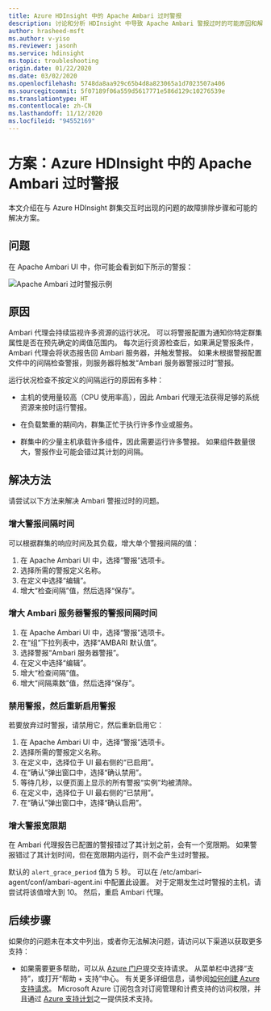 ```yaml
---
title: Azure HDInsight 中的 Apache Ambari 过时警报
description: 讨论和分析 HDInsight 中导致 Apache Ambari 警报过时的可能原因和解决方法。
author: hrasheed-msft
ms.author: v-yiso
ms.reviewer: jasonh
ms.service: hdinsight
ms.topic: troubleshooting
origin.date: 01/22/2020
ms.date: 03/02/2020
ms.openlocfilehash: 5748da8aa929c65b4d8a823065a1d7023507a406
ms.sourcegitcommit: 5f07189f06a559d5617771e586d129c10276539e
ms.translationtype: HT
ms.contentlocale: zh-CN
ms.lasthandoff: 11/12/2020
ms.locfileid: "94552169"
---
```

# <a name="scenario-apache-ambari-stale-alerts-in-azure-hdinsight"></a>方案：Azure HDInsight 中的 Apache Ambari 过时警报

本文介绍在与 Azure HDInsight 群集交互时出现的问题的故障排除步骤和可能的解决方案。

## <a name="issue"></a>问题

在 Apache Ambari UI 中，你可能会看到如下所示的警报：

![Apache Ambari 过时警报示例](./media/apache-ambari-troubleshoot-stale-alerts/ambari-stale-alerts-example.png)

## <a name="cause"></a>原因

Ambari 代理会持续监视许多资源的运行状况。 可以将警报配置为通知你特定群集属性是否在预先确定的阈值范围内。 每次运行资源检查后，如果满足警报条件，Ambari 代理会将状态报告回 Ambari 服务器，并触发警报。 如果未根据警报配置文件中的间隔检查警报，则服务器将触发“Ambari 服务器警报过时”警报。

运行状况检查不按定义的间隔运行的原因有多种：

* 主机的使用量较高（CPU 使用率高），因此 Ambari 代理无法获得足够的系统资源来按时运行警报。

* 在负载繁重的期间内，群集正忙于执行许多作业或服务。

* 群集中的少量主机承载许多组件，因此需要运行许多警报。 如果组件数量很大，警报作业可能会错过其计划的间隔。

## <a name="resolution"></a>解决方法

请尝试以下方法来解决 Ambari 警报过时的问题。

### <a name="increase-the-alert-interval-time"></a>增大警报间隔时间

可以根据群集的响应时间及其负载，增大单个警报间隔的值：

1. 在 Apache Ambari UI 中，选择“警报”选项卡。
1. 选择所需的警报定义名称。
1. 在定义中选择“编辑”。
1. 增大“检查间隔”值，然后选择“保存”。 

### <a name="increase-the-alert-interval-time-for-ambari-server-alerts"></a>增大 Ambari 服务器警报的警报间隔时间

1. 在 Apache Ambari UI 中，选择“警报”选项卡。
1. 在“组”下拉列表中，选择“AMBARI 默认值”。 
1. 选择警报“Ambari 服务器警报”。
1. 在定义中选择“编辑”。
1. 增大“检查间隔”值。
1. 增大“间隔乘数”值，然后选择“保存”。 

### <a name="disable-and-reenable-the-alert"></a>禁用警报，然后重新启用警报

若要放弃过时警报，请禁用它，然后重新启用它：

1. 在 Apache Ambari UI 中，选择“警报”选项卡。
1. 选择所需的警报定义名称。
1. 在定义中，选择位于 UI 最右侧的“已启用”。
1. 在“确认”弹出窗口中，选择“确认禁用”。 
1. 等待几秒，以便页面上显示的所有警报“实例”均被清除。
1. 在定义中，选择位于 UI 最右侧的“已禁用”。
1. 在“确认”弹出窗口中，选择“确认启用”。 

### <a name="increase-the-alert-grace-period"></a>增大警报宽限期

在 Ambari 代理报告已配置的警报错过了其计划之前，会有一个宽限期。 如果警报错过了其计划时间，但在宽限期内运行，则不会产生过时警报。

默认的 `alert_grace_period` 值为 5 秒。 可以在 /etc/ambari-agent/conf/ambari-agent.ini 中配置此设置。 对于定期发生过时警报的主机，请尝试将该值增大到 10。 然后，重启 Ambari 代理。

## <a name="next-steps"></a>后续步骤

如果你的问题未在本文中列出，或者你无法解决问题，请访问以下渠道以获取更多支持：


* 如果需要更多帮助，可以从 [Azure 门户](https://portal.azure.cn/?#blade/Microsoft_Azure_Support/HelpAndSupportBlade/)提交支持请求。 从菜单栏中选择“支持”，或打开“帮助 + 支持”中心。 有关更多详细信息，请参阅[如何创建 Azure 支持请求](https://docs.microsoft.com/azure/azure-supportability/how-to-create-azure-support-request)。 Microsoft Azure 订阅包含对订阅管理和计费支持的访问权限，并且通过 [Azure 支持计划](https://azure.microsoft.com/support/plans/)之一提供技术支持。

